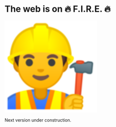 <!-- .slide: class="first-slide fire-specific-slide" data-background="css/theme/legacy/images/background_blue.png" -->

# **The web is on 🔥 F.I.R.E. 🔥**

<img src="./assets/images/emojis/construction-worker.png" height="300px">

Next version under construction.
<!-- .element: style="font-size: 50px"-->
